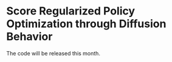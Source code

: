 # Score Regularized Policy Optimization through Diffusion Behavior
The code will be released this month.
